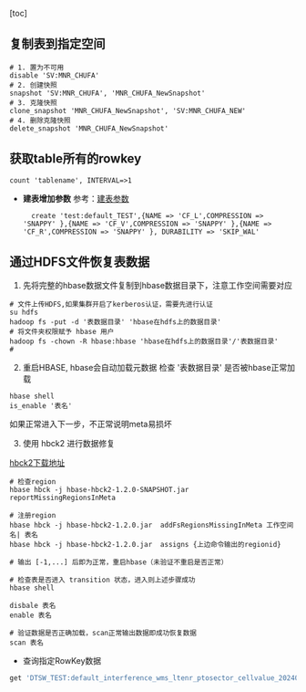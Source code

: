 [toc]

## 复制表到指定空间

  ```she
  # 1. 置为不可用
  disable 'SV:MNR_CHUFA'
  # 2. 创建快照
  snapshot 'SV:MNR_CHUFA', 'MNR_CHUFA_NewSnapshot'
  # 3. 克隆快照
  clone_snapshot 'MNR_CHUFA_NewSnapshot', 'SV:MNR_CHUFA_NEW'
  # 4. 删除克隆快照
  delete_snapshot 'MNR_CHUFA_NewSnapshot'
  ```

## 获取table所有的rowkey

  ```
  count 'tablename', INTERVAL=>1
  ```

* **建表增加参数**
  参考：[建表参数](https://blog.csdn.net/yidu_fanchen/article/details/77188037)

        create 'test:default_TEST',{NAME => 'CF_L',COMPRESSION => 'SNAPPY' },{NAME => 'CF_V',COMPRESSION => 'SNAPPY' },{NAME => 'CF_R',COMPRESSION => 'SNAPPY' }, DURABILITY => 'SKIP_WAL'
  

## 通过HDFS文件恢复表数据

1. 先将完整的hbase数据文件复制到hbase数据目录下，注意工作空间需要对应  
   
```
# 文件上传HDFS,如果集群开启了kerberos认证，需要先进行认证
su hdfs
hadoop fs -put -d '表数据目录' 'hbase在hdfs上的数据目录'
# 将文件夹权限赋予 hbase 用户
hadoop fs -chown -R hbase:hbase 'hbase在hdfs上的数据目录'/'表数据目录'
# 
```

2. 重启HBASE, hbase会自动加载元数据
检查 '表数据目录' 是否被hbase正常加载

```
hbase shell
is_enable '表名'
```
如果正常进入下一步，不正常说明meta易损坏

3. 使用 hbck2 进行数据修复

[hbck2下载地址](https://dlcdn.apache.org/hbase/hbase-operator-tools-1.2.0/hbase-operator-tools-1.2.0-bin.tar.gz)

```
# 检查region
hbase hbck -j hbase-hbck2-1.2.0-SNAPSHOT.jar  reportMissingRegionsInMeta 

# 注册region
hbase hbck -j hbase-hbck2-1.2.0.jar  addFsRegionsMissingInMeta 工作空间名| 表名
hbase hbck -j hbase-hbck2-1.2.0.jar  assigns {上边命令输出的regionid}

# 输出 [-1,...] 后即为正常，重启hbase（未验证不重启是否正常）

# 检查表是否进入 transition 状态，进入则上述步骤成功
hbase shell

disbale 表名
enable 表名

# 验证数据是否正确加载，scan正常输出数据即成功恢复数据
scan 表名

```

* 查询指定RowKey数据
```bash
get 'DTSW_TEST:default_interference_wms_ltenr_ptosector_cellvalue_2024073143d','layerInfoRowKey'
```



